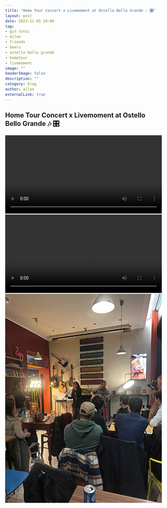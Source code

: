 ```yaml
---
title: "Home Tour Concert x Livemoment at Ostello Bello Grande 🎶 🎛️"
layout: post
date: 2023-11-05 19:00
tag: 
- gin tonic
- milan
- friends
- beers
- ostello bello grande
- hometour
- livemoment
image: ""
headerImage: false
description: ""
category: blog
author: allan
externalLink: true
---
```


## Home Tour Concert x Livemoment at Ostello Bello Grande 🎶 🎛️

<div>
    <video class="fullscreen fill" width="100%" autoplay loop controls >
    <source src="https://github.com/Allan-Nava/Allan-Nava.github.io/raw/master/assets/video/hometour-obg-2023.mp4" type="video/mp4">
    </video>

</div>


<div>
    <video class="fullscreen fill" width="100%" autoplay loop controls mute >
    <source src="https://github.com/Allan-Nava/Allan-Nava.github.io/raw/master/assets/video/hometour-obg2-2023.mp4" type="video/mp4">
    </video>

</div>

<div>
    <img class="image" src="https://github.com/Allan-Nava/Allan-Nava.github.io/blob/master/assets/images/hometour-obg-2023.jpg?raw=true" alt="bsr 2023" />


</div>

